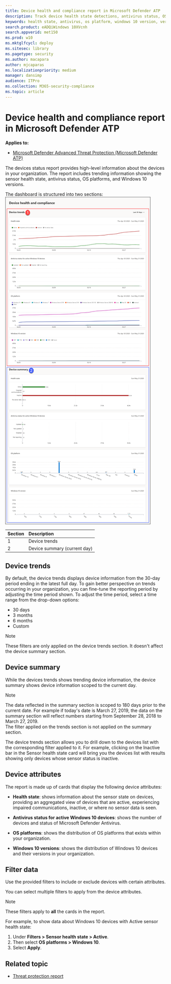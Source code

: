 ```yaml
---
title: Device health and compliance report in Microsoft Defender ATP
description: Track device health state detections, antivirus status, OS platform, and Windows 10 versions using the device health and compliance report
keywords: health state, antivirus, os platform, windows 10 version, version, health, compliance, state
search.product: eADQiWindows 10XVcnh
search.appverid: met150
ms.prod: w10
ms.mktglfcycl: deploy
ms.sitesec: library
ms.pagetype: security
ms.author: macapara
author: mjcaparas
ms.localizationpriority: medium
manager: dansimp
audience: ITPro
ms.collection: M365-security-compliance 
ms.topic: article
---
```


# Device health and compliance report in Microsoft Defender ATP

**Applies to:**
- [Microsoft Defender Advanced Threat Protection (Microsoft Defender ATP)](https://go.microsoft.com/fwlink/p/?linkid=2069559)


The devices status report provides high-level information about the devices in your organization. The report includes trending information showing the sensor health state, antivirus status, OS platforms, and Windows 10 versions.

The dashboard is structured into two sections:
 ![Image of the device report](images/device-reports.png)
 
Section | Description
:---|:---
1 | Device trends
2 | Device summary (current day)
 
 
## Device trends 
By default, the device trends displays device information from the 30-day period ending in the latest full day. To gain better perspective on trends occurring in your organization, you can fine-tune the reporting period by adjusting the time period shown. To adjust the time period, select a time range from the drop-down options:
 
- 30 days
- 3 months
- 6 months
- Custom

>[!NOTE]
>These filters are only applied on the device trends section. It doesn't affect the device summary section.

## Device summary 
While the devices trends shows trending device information, the device summary shows device information scoped to the current day. 

>[!NOTE]
>The data reflected in the summary section is scoped to 180 days prior to the current date. For example if today's date is March 27, 2019, the data on the summary section will reflect numbers starting from September 28, 2018 to March 27, 2019.<br>
> The filter applied on the trends section is not applied on the summary section. 
 
The device trends section allows you to drill down to the devices list with the corresponding filter applied to it. For example, clicking on the Inactive bar in the Sensor health state card will bring you the devices list with results showing only devices whose sensor status is inactive. 
 
 
 
## Device attributes
The report is made up of cards that display the following device attributes:
 
- **Health state**: shows information about the sensor state on devices, providing an aggregated view of devices that are active, experiencing impaired communications, inactive, or where no sensor data is seen.
  
- **Antivirus status for active Windows 10 devices**: shows the number of devices and status of Microsoft Defender Antivirus.
    
- **OS platforms**: shows the distribution of OS platforms that exists within your organization. 
 
- **Windows 10 versions**: shows the distribution of Windows 10 devices and their versions in your organization.
 
 
 
## Filter data
 
Use the provided filters to include or exclude devices with certain attributes.

You can select multiple filters to apply from the device attributes. 
 
>[!NOTE]
>These filters apply to **all** the cards in the report.
 
For example, to show data about Windows 10 devices with Active sensor health state:
 
1. Under **Filters > Sensor health state > Active**.
2. Then select **OS platforms > Windows 10**.
3. Select **Apply**.


## Related topic
- [Threat protection report](threat-protection-reports.md)